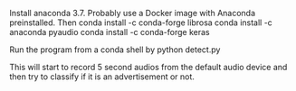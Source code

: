 Install anaconda 3.7. Probably use a Docker image with Anaconda preinstalled.
Then
conda install -c conda-forge librosa
conda install -c anaconda pyaudio
conda install -c conda-forge keras

Run the program from a conda shell by 
python detect.py <number of minutes you want the program to run>

This will start to record 5 second audios from the default audio device and then try to classify if it is an advertisement or not.
